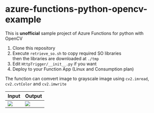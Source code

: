 # azure-functions-python-opencv-example
This is **unofficial** sample project of Azure Functions for python with OpenCV


1. Clone this repository
1. Execute `retrieve_so.sh` to copy required SO libraries<br>
then the libraries are downloaded at `./tmp`
1. Edit `HttpTrigger/__init__.py` if you want
1. Deploy to your Function App (Linux and Consumption plan)

The function can comvert image to grayscale image using `cv2.imread`, `cv2.cvtColor` and `cv2.imwrite`

|Input|Output|
| - | -|
|![](https://user-images.githubusercontent.com/4566555/66614178-ed7d1c80-ec02-11e9-8b22-4560309db118.png)|![](https://user-images.githubusercontent.com/4566555/66614160-dccca680-ec02-11e9-8946-4db70d5d861a.png)|
